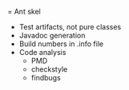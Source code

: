 = Ant skel

- Test artifacts, not pure classes
- Javadoc generation
- Build numbers in .info file
- Code analysis
  + PMD
  + checkstyle
  + findbugs

